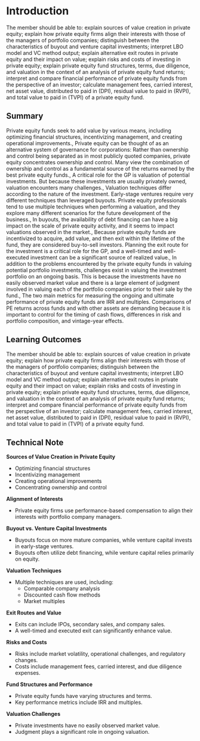 # Introduction

The member should be able to: explain sources of value creation in private equity; explain how private equity firms align their interests with those of the managers of portfolio companies; distinguish between the characteristics of buyout and venture capital investments; interpret LBO model and VC method output; explain alternative exit routes in private equity and their impact on value; explain risks and costs of investing in private equity; explain private equity fund structures, terms, due diligence, and valuation in the context of an analysis of private equity fund returns; interpret and compare financial performance of private equity funds from the perspective of an investor; calculate management fees, carried interest, net asset value, distributed to paid in (DPI), residual value to paid in (RVPI), and total value to paid in (TVPI) of a private equity fund.

## Summary

Private equity funds seek to add value by various means, including optimizing financial structures, incentivizing management, and creating operational improvements., Private equity can be thought of as an alternative system of governance for corporations: Rather than ownership and control being separated as in most publicly quoted companies, private equity concentrates ownership and control. Many view the combination of ownership and control as a fundamental source of the returns earned by the best private equity funds., A critical role for the GP is valuation of potential investments. But because these investments are usually privately owned, valuation encounters many challenges., Valuation techniques differ according to the nature of the investment. Early-stage ventures require very different techniques than leveraged buyouts. Private equity professionals tend to use multiple techniques when performing a valuation, and they explore many different scenarios for the future development of the business., In buyouts, the availability of debt financing can have a big impact on the scale of private equity activity, and it seems to impact valuations observed in the market., Because private equity funds are incentivized to acquire, add value, and then exit within the lifetime of the fund, they are considered buy-to-sell investors. Planning the exit route for the investment is a critical role for the GP, and a well-timed and well-executed investment can be a significant source of realized value., In addition to the problems encountered by the private equity funds in valuing potential portfolio investments, challenges exist in valuing the investment portfolio on an ongoing basis. This is because the investments have no easily observed market value and there is a large element of judgment involved in valuing each of the portfolio companies prior to their sale by the fund., The two main metrics for measuring the ongoing and ultimate performance of private equity funds are IRR and multiples. Comparisons of PE returns across funds and with other assets are demanding because it is important to control for the timing of cash flows, differences in risk and portfolio composition, and vintage-year effects.

## Learning Outcomes

The member should be able to: explain sources of value creation in private equity; explain how private equity firms align their interests with those of the managers of portfolio companies; distinguish between the characteristics of buyout and venture capital investments; interpret LBO model and VC method output; explain alternative exit routes in private equity and their impact on value; explain risks and costs of investing in private equity; explain private equity fund structures, terms, due diligence, and valuation in the context of an analysis of private equity fund returns; interpret and compare financial performance of private equity funds from the perspective of an investor; calculate management fees, carried interest, net asset value, distributed to paid in (DPI), residual value to paid in (RVPI), and total value to paid in (TVPI) of a private equity fund.

## Technical Note

**Sources of Value Creation in Private Equity**

* Optimizing financial structures
* Incentivizing management
* Creating operational improvements
* Concentrating ownership and control

**Alignment of Interests**

* Private equity firms use performance-based compensation to align their interests with portfolio company managers.

**Buyout vs. Venture Capital Investments**

* Buyouts focus on more mature companies, while venture capital invests in early-stage ventures.
* Buyouts often utilize debt financing, while venture capital relies primarily on equity.

**Valuation Techniques**

* Multiple techniques are used, including:
    * Comparable company analysis
    * Discounted cash flow methods
    * Market multiples

**Exit Routes and Value**

* Exits can include IPOs, secondary sales, and company sales.
* A well-timed and executed exit can significantly enhance value.

**Risks and Costs**

* Risks include market volatility, operational challenges, and regulatory changes.
* Costs include management fees, carried interest, and due diligence expenses.

**Fund Structures and Performance**

* Private equity funds have varying structures and terms.
* Key performance metrics include IRR and multiples.

**Valuation Challenges**

* Private investments have no easily observed market value.
* Judgment plays a significant role in ongoing valuation.